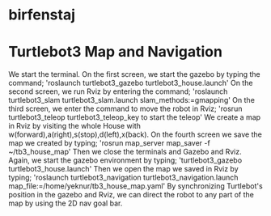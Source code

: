 # birfenstaj
# Turtlebot3 Map and Navigation
We start the terminal. On the first screen, we start the gazebo by typing the command;
'roslaunch turtlebot3_gazebo turtlebot3_house.launch'
On the second screen, we run Rviz by entering the command;
'roslaunch turtlebot3_slam turtlebot3_slam.launch slam_methods:=gmapping'
On the third screen, we enter the command to move the robot in Rviz;
'rosrun turtlebot3_teleop turtlebot3_teleop_key to start the teleop'
We create a map in Rviz by visiting the whole House with w(forward),a(right),s(stop),d(left),x(back).
On the fourth screen we save the map we created by typing;
'rosrun map_server map_saver -f ~/tb3_house_map' 
Then we close the terminals and Gazebo and Rviz. 
Again, we start the gazebo environment by typing;
'turtlebot3_gazebo turtlebot3_house.launch'
Then we open the map we saved in Rviz by typing;
'roslaunch turtlebot3_navigation turtlebot3_navigation.launch map_file:=/home/yeknur/tb3_house_map.yaml'
By synchronizing Turtlebot's position in the gazebo and Rviz, we can direct the robot to any part of the map by using the 2D nav goal bar.
